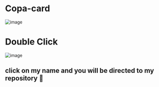 # Copa-card

![image](https://user-images.githubusercontent.com/61027045/198150163-1a6848e8-ec04-42aa-991f-f677c5fa5adf.png)

# Double Click

![image](https://user-images.githubusercontent.com/61027045/198150249-861fbba7-d1ed-4d93-8a3a-c8132c94d7fd.png)

## click on my name and you will be directed to my repository 🧐
